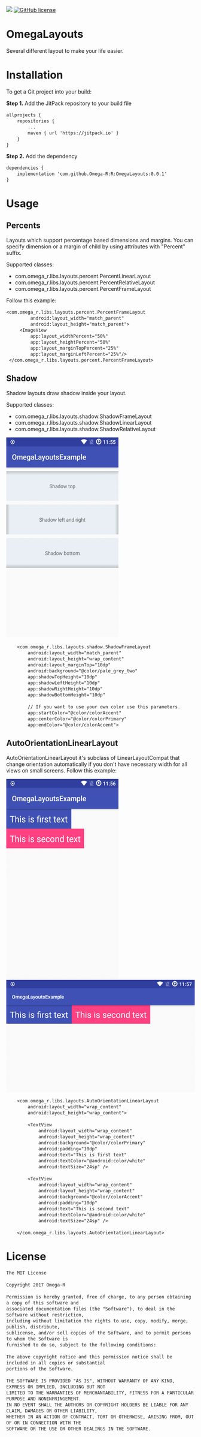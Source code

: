 [![](https://jitpack.io/v/Omega-R/OmegaLayouts.svg)](https://jitpack.io/#Omega-R/OmegaLayouts)
[![GitHub license](https://img.shields.io/github/license/mashape/apistatus.svg)](https://opensource.org/licenses/MIT)

# OmegaLayouts
Several different layout to make your life easier.

# Installation
To get a Git project into your build:

**Step 1.** Add the JitPack repository to your build file
```
allprojects {
    repositories {
        ...
        maven { url 'https://jitpack.io' }
    }
}
```
**Step 2.** Add the dependency
```
dependencies {
    implementation 'com.github.Omega-R:R:OmegaLayouts:0.0.1'
}
```

# Usage

## Percents
Layouts which support percentage based dimensions and margins. You can specify dimension or a margin of child by using attributes with "Percent" suffix. 

Supported classes:
* com.omega_r.libs.layouts.percent.PercentLinearLayout
* com.omega_r.libs.layouts.percent.PercentRelativeLayout
* com.omega_r.libs.layouts.percent.PercentFrameLayout

Follow this example:
```
<com.omega_r.libs.layouts.percent.PercentFrameLayout
         android:layout_width="match_parent"
         android:layout_height="match_parent">
     <ImageView
         app:layout_widthPercent="50%"
         app:layout_heightPercent="50%"
         app:layout_marginTopPercent="25%"
         app:layout_marginLeftPercent="25%"/>
 </com.omega_r.libs.layouts.percent.PercentFrameLayout>
```

## Shadow

Shadow layouts draw shadow inside your layout.

Supported classes:
* com.omega_r.libs.layouts.shadow.ShadowFrameLayout
* com.omega_r.libs.layouts.shadow.ShadowLinearLayout
* com.omega_r.libs.layouts.shadow.ShadowRelativeLayout


<p align="left">
    <img src="/images/shadow.png?raw=true" width="300" height="533" />
</p>

```
    <com.omega_r.libs.layouts.shadow.ShadowFrameLayout
        android:layout_width="match_parent"
        android:layout_height="wrap_content"
        android:layout_marginTop="10dp"
        android:background="@color/pale_grey_two"
        app:shadowTopHeight="10dp"
        app:shadowLeftHeight="10dp"
        app:shadowRightHeight="10dp"
        app:shadowBottomHeight="10dp"
        
        // If you want to use your own color use this parameters.
        app:startColor="@color/colorAccent"
        app:centerColor="@color/colorPrimary"
        app:endColor="@color/colorAccent">
```

## AutoOrientationLinearLayout

AutoOrientationLinearLayout it's subclass of LinearLayoutCompat that change orientation automatically if you don't have necessary width for all views on small screens. 
Follow this example:

<img src="/images/auto_orientation_vertical.png?raw=true" width="300" height="533" />    <img src="/images/auto_orientation_horizontal.png?raw=true" width="533" height="300" align="top"/>

```
    <com.omega_r.libs.layouts.AutoOrientationLinearLayout
        android:layout_width="wrap_content"
        android:layout_height="wrap_content">

        <TextView
            android:layout_width="wrap_content"
            android:layout_height="wrap_content"
            android:background="@color/colorPrimary"
            android:padding="10dp"
            android:text="This is first text"
            android:textColor="@android:color/white"
            android:textSize="24sp" />

        <TextView
            android:layout_width="wrap_content"
            android:layout_height="wrap_content"
            android:background="@color/colorAccent"
            android:padding="10dp"
            android:text="This is second text"
            android:textColor="@android:color/white"
            android:textSize="24sp" />

    </com.omega_r.libs.layouts.AutoOrientationLinearLayout>
```


# License
```
The MIT License

Copyright 2017 Omega-R

Permission is hereby granted, free of charge, to any person obtaining a copy of this software and 
associated documentation files (the "Software"), to deal in the Software without restriction, 
including without limitation the rights to use, copy, modify, merge, publish, distribute, 
sublicense, and/or sell copies of the Software, and to permit persons to whom the Software is 
furnished to do so, subject to the following conditions:

The above copyright notice and this permission notice shall be included in all copies or substantial
portions of the Software.

THE SOFTWARE IS PROVIDED "AS IS", WITHOUT WARRANTY OF ANY KIND, EXPRESS OR IMPLIED, INCLUDING BUT NOT 
LIMITED TO THE WARRANTIES OF MERCHANTABILITY, FITNESS FOR A PARTICULAR PURPOSE AND NONINFRINGEMENT. 
IN NO EVENT SHALL THE AUTHORS OR COPYRIGHT HOLDERS BE LIABLE FOR ANY CLAIM, DAMAGES OR OTHER LIABILITY, 
WHETHER IN AN ACTION OF CONTRACT, TORT OR OTHERWISE, ARISING FROM, OUT OF OR IN CONNECTION WITH THE 
SOFTWARE OR THE USE OR OTHER DEALINGS IN THE SOFTWARE.
```

